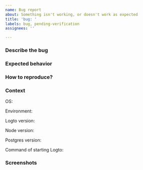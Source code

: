```yaml
---
name: Bug report
about: Something isn't working, or doesn't work as expected
title: 'bug: '
labels: bug, pending-verification
assignees: ''

---
```


<!--
  For non-English users:
  It's okay to post in your language, but remember to use English for the body (you can paste the result of Google Translate), and put everything else as attachments.
  Issues with a non-English body will be DIRECTLY CLOSED until it's updated.
-->

### Describe the bug
<!-- A clear and concise description of what the bug is. -->

### Expected behavior
<!-- A clear and concise description of what you expected to happen. -->

### How to reproduce?
<!-- A step-by-step reproduce process. A minimum repro repo is welcome. -->

### Context

OS: 
<!-- E.g. Docker, Docker Compose, local, etc. -->
Environment: 

Logto version: 

Node version:

Postgres version: 

Command of starting Logto: 

<!-- Optional -->
### Screenshots
<!-- If applicable, add screenshots to help explain your problem. -->
